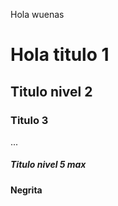 Hola wuenas
# Hola titulo 1 
## Titulo nivel 2
### Titulo 3 
...
##### Titulo nivel 5 max
**Negrita**

